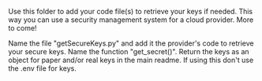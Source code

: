 Use this folder to add your code file(s) to retrieve your keys if needed. This way you can use a security management system for a cloud provider. More to come!

Name the file "getSecureKeys.py" and add it the provider's code to retrieve your secure keys. Name the function "get_secret()". Return the keys as an object for paper and/or real keys in the main readme. If using this don't use the .env file for keys.